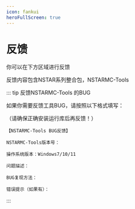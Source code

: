 ```yaml
---
icon: fankui
heroFullScreen: true
---
```

# 反馈

你可以在下方区域进行反馈

反馈内容包含NSTAR系列整合包，NSTARMC-Tools

::: tip 反馈NSTARMC-Tools 的BUG

如果你需要反馈工具BUG，请按照以下格式填写：

（请确保正确安装运行库后再反馈！）

```
【NSTARMC-Tools BUG反馈】

NSTARMC-Tools版本号：

操作系统版本：Windows7/10/11

问题描述：

BUG复现方法：

错误提示（如果有）：
```

:::

